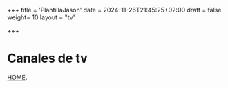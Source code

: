 +++
title = 'PlantillaJason'
date = 2024-11-26T21:45:25+02:00
draft = false
weight= 10
layout = "tv"

+++

 # Canales de tv

 [HOME](../).